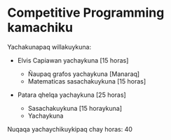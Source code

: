 # Competitive Programming kamachiku

Yachakunapaq willakuykuna:

- Elvis Capiawan yachaykuna [15 horas]
  - Ñaupaq grafos yachaykuna [Manaraq]
  - Matematicas sasachakuykuna [15 horas]

- Patara qhelqa yachaykuna [25 horas]
  - Sasachakuykuna [15 horaykuna]
  - Yachaykuna

Nuqaqa yachaychikuykipaq chay horas: 40
